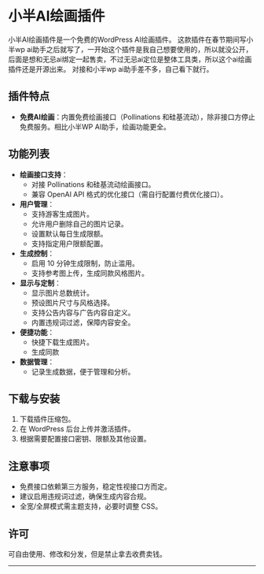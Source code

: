 # 小半AI绘画插件

小半AI绘画插件是一个免费的WordPress AI绘画插件。
这款插件在春节期间写小半wp ai助手之后就写了，一开始这个插件是我自己想要使用的，所以就没公开，后面是想和无忌ai绑定一起售卖，不过无忌ai定位是整体工具类，所以这个ai绘画插件还是开源出来。
对接和小半wp ai助手差不多，自己看下就行。

## 插件特点

- **免费AI绘画**：内置免费绘画接口（Pollinations 和硅基流动），除非接口方停止免费服务。相比小半WP AI助手，绘画功能更全。


## 功能列表

- **绘画接口支持**：
  - 对接 Pollinations 和硅基流动绘画接口。
  - 兼容 OpenAI API 格式的优化接口（需自行配置付费优化接口）。
- **用户管理**：
  - 支持游客生成图片。
  - 允许用户删除自己的图片记录。
  - 设置默认每日生成限额。
  - 支持指定用户限额配置。
- **生成控制**：
  - 启用 10 分钟生成限制，防止滥用。
  - 支持参考图上传，生成同款风格图片。
- **显示与定制**：
  - 显示图片总数统计。
  - 预设图片尺寸与风格选择。
  - 支持公告内容与广告内容自定义。
  - 内置违规词过滤，保障内容安全。
- **便捷功能**：
  - 快捷下载生成图片。
  - 生成同款
- **数据管理**：
  - 记录生成数据，便于管理和分析。

## 下载与安装


1. 下载插件压缩包。
2. 在 WordPress 后台上传并激活插件。
3. 根据需要配置接口密钥、限额及其他设置。


## 注意事项

- 免费接口依赖第三方服务，稳定性视接口方而定。
- 建议启用违规词过滤，确保生成内容合规。
- 全宽/全屏模式需主题支持，必要时调整 CSS。


## 许可

可自由使用、修改和分发，但是禁止拿去收费卖钱。

---
